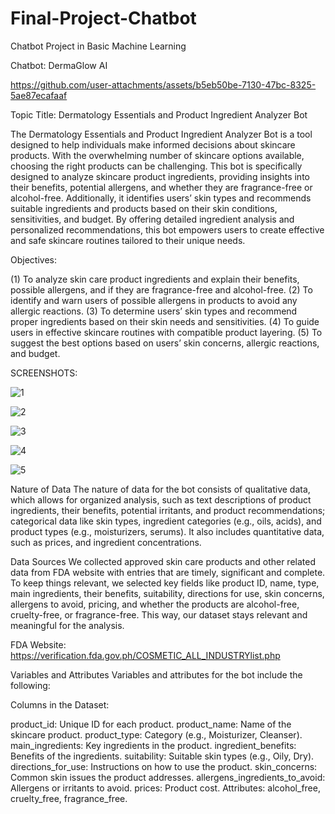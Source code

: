 # Final-Project-Chatbot
Chatbot Project in Basic Machine Learning

Chatbot: DermaGlow AI



https://github.com/user-attachments/assets/b5eb50be-7130-47bc-8325-5ae87ecafaaf



Topic Title: Dermatology Essentials and Product Ingredient Analyzer Bot

The Dermatology Essentials and Product Ingredient Analyzer Bot is a tool designed to help individuals make informed decisions about skincare products. With the overwhelming number of skincare options available, choosing the right products can be challenging. This bot is specifically designed to analyze skincare product ingredients, providing insights into their benefits, potential allergens, and whether they are fragrance-free or alcohol-free. Additionally, it identifies users’ skin types and recommends suitable ingredients and products based on their skin conditions, sensitivities, and budget. By offering detailed ingredient analysis and personalized recommendations, this bot empowers users to create effective and safe skincare routines tailored to their unique needs.

Objectives: 

(1) To analyze skin care product ingredients and explain their benefits, possible allergens, and if they are fragrance-free and alcohol-free. (2) To identify and warn users of possible allergens in products to avoid any allergic reactions. (3) To determine users’ skin types and recommend proper ingredients based on their skin needs and sensitivities. (4) To guide users in effective skincare routines with compatible product layering. (5) To suggest the best options based on users’ skin concerns, allergic reactions, and budget.

SCREENSHOTS:

![1](https://github.com/user-attachments/assets/0c7eb46e-efeb-4324-aa3b-65f0d82af016)


![2](https://github.com/user-attachments/assets/0f17825a-8d00-4d4f-aa4f-8d6f5c307e80)


![3](https://github.com/user-attachments/assets/0dac6a0c-bdfa-42e8-9393-89eca5a19591)


![4](https://github.com/user-attachments/assets/3d945d29-a82f-43be-aff7-85343fbd3789)


![5](https://github.com/user-attachments/assets/1a7ac328-4616-479f-baa1-0c50f13bcc7b)


Nature of Data
The nature of data for the bot consists of qualitative data, which allows for organized analysis, such as text descriptions of product ingredients, their benefits, potential irritants, and product recommendations; categorical data like skin types, ingredient categories (e.g., oils, acids), and product types (e.g., moisturizers, serums). It also includes quantitative data, such as prices, and ingredient concentrations.

Data Sources
We collected approved skin care products and other related data from FDA website with entries that are timely, significant and complete. To keep things relevant, we selected key fields like product ID, name, type, main ingredients, their benefits, suitability, directions for use, skin concerns, allergens to avoid, pricing, and whether the products are alcohol-free, cruelty-free, or fragrance-free. This way, our dataset stays relevant and meaningful for the analysis.

FDA Website: https://verification.fda.gov.ph/COSMETIC_ALL_INDUSTRYlist.php

Variables and Attributes 
Variables and attributes for the bot include the following:

Columns in the Dataset:

product_id: Unique ID for each product. 
product_name: Name of the skincare product.
product_type: Category (e.g., Moisturizer, Cleanser).
main_ingredients: Key ingredients in the product.
ingredient_benefits: Benefits of the ingredients.
suitability: Suitable skin types (e.g., Oily, Dry).
directions_for_use: Instructions on how to use the product.
skin_concerns: Common skin issues the product addresses.
allergens_ingredients_to_avoid: Allergens or irritants to avoid.
prices: Product cost.
Attributes: alcohol_free, cruelty_free, fragrance_free.











